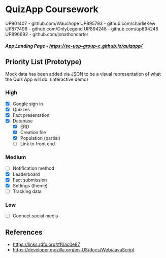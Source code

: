 # QuizApp Coursework
 UP901407 - github.com/Wauchope
 UP895793 - github.com/charlieKew
 UP877496 - github.com/OnlyLegend
 UP894248 - github.com/up894248
 UP896692 - github.com/jonathoncarter
##### App Landing Page - https://se-uop-group-c.github.io/quizapp/
## Priority List (Prototype)
Mock data has been added via JSON to be a visual representation of what the Quiz App will do. (interactive demo)
### High
- [X] Google sign in
- [X] Quizzes
- [X] Fact presentation
- [X] Database
  - [X] ERD
  - [X] Creation file
  - [X] Population (partial)
  - [ ] Link to front end

### Medium
- [ ] Notification method
- [X] Leaderboard
- [X] Fact submission
- [X] Settings (theme)
- [ ] Tracking data

### Low
- [ ] Connect social media


## References
- https://links.rdfx.org/#f0ac0e87
- https://developer.mozilla.org/en-US/docs/Web/JavaScript
